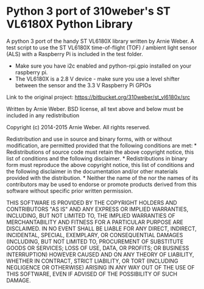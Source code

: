 # Python 3 port of 310weber's ST VL6180X Python Library #

A python 3 port of the handy ST VL6180X library written by Arnie Weber. A test script to use the ST VL6180X time-of-flight (TOF) / ambient light sensor (ALS) with a Raspberry Pi is included in the test folder.

* Make sure you have i2c enabled and python-rpi.gpio installed on your raspberry pi.
* The VL6180X is a 2.8 V device - make sure you use a level shifter between the sensor and the 3.3 V Raspberry Pi GPIOs

Link to the original project: https://bitbucket.org/310weber/st_vl6180x/src

Written by Arnie Weber.  BSD license, all text above and below must be included in any redistribution

Copyright (c) 2014-2015 Arnie Weber.  All rights reserved.

Redistribution and use in source and binary forms, with or without modification, are permitted provided that the following conditions are met: * Redistributions of source code must retain the above copyright notice, this list of conditions and the following disclaimer. * Redistributions in binary form must reproduce the above copyright notice, this list of conditions and the following disclaimer in the documentation and/or other materials provided with the distribution. * Neither the name of the nor the names of its contributors may be used to endorse or promote products derived from this software without specific prior written permission.

THIS SOFTWARE IS PROVIDED BY THE COPYRIGHT HOLDERS AND CONTRIBUTORS "AS IS" AND ANY EXPRESS OR IMPLIED WARRANTIES, INCLUDING, BUT NOT LIMITED TO, THE IMPLIED WARRANTIES OF MERCHANTABILITY AND FITNESS FOR A PARTICULAR PURPOSE ARE DISCLAIMED. IN NO EVENT SHALL BE LIABLE FOR ANY DIRECT, INDIRECT, INCIDENTAL, SPECIAL, EXEMPLARY, OR CONSEQUENTIAL DAMAGES (INCLUDING, BUT NOT LIMITED TO, PROCUREMENT OF SUBSTITUTE GOODS OR SERVICES; LOSS OF USE, DATA, OR PROFITS; OR BUSINESS INTERRUPTION) HOWEVER CAUSED AND ON ANY THEORY OF LIABILITY, WHETHER IN CONTRACT, STRICT LIABILITY, OR TORT (INCLUDING NEGLIGENCE OR OTHERWISE) ARISING IN ANY WAY OUT OF THE USE OF THIS SOFTWARE, EVEN IF ADVISED OF THE POSSIBILITY OF SUCH DAMAGE.